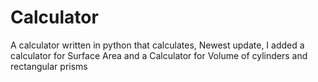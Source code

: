 # Calculator

A calculator written in python that calculates, 
Newest update, I added a calculator for Surface Area and a Calculator for Volume of cylinders and rectangular prisms
